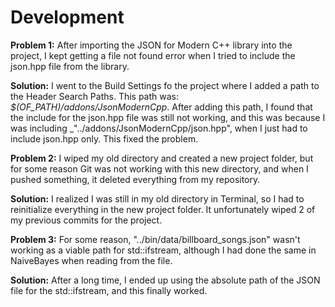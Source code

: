 # Development

**Problem 1:**
After importing the JSON for Modern C++ library into the project, I kept getting a file not found error when I tried to include the json.hpp file from the library.

**Solution:**
I went to the Build Settings fo the project where I added a path to the Header Search Paths. This path was: _$(OF_PATH)/addons/JsonModernCpp_. After adding this path, I found that the include for the json.hpp file was still not working, and this was because I was including _"../addons/JsonModernCpp/json.hpp", when I just had to include json.hpp only. This fixed the problem.

**Problem 2:**
I wiped my old directory and created a new project folder, but for some reason Git was not working with this new directory, and when I pushed something, it deleted everything from my repository.

**Solution:**
I realized I was still in my old directory in Terminal, so I had to reinitialize everything in the new project folder. It unfortunately wiped 2 of my previous commits for the project.

**Problem 3:**
For some reason, "../bin/data/billboard_songs.json" wasn't working as a viable path for std::ifstream, although I had done the same in NaiveBayes when reading from the file.

**Solution:**
After a long time, I ended up using the absolute path of the JSON file for the std::ifstream, and this finally worked. 
